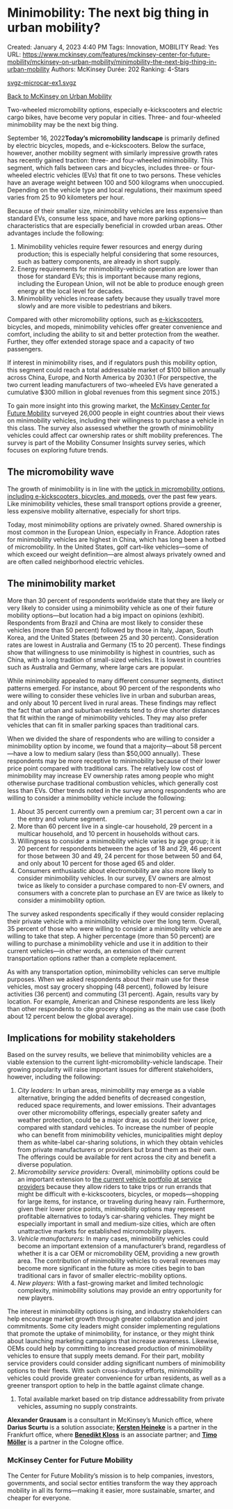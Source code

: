 # Minimobility: The next big thing in urban mobility?

Created: January 4, 2023 4:40 PM
Tags: Innovation, MOBILITY
Read: Yes
URL: https://www.mckinsey.com/features/mckinsey-center-for-future-mobility/mckinsey-on-urban-mobility/minimobility-the-next-big-thing-in-urban-mobility
Authors: McKinsey
Durée: 202
Ranking: 4-Stars

[svgz-microcar-ex1.svgz](Minimobility%20The%20next%20big%20thing%20in%20urban%20mobility%2036fc3c243f5e409ba1954781ed373ef0/svgz-microcar-ex1.svgz)

[Back to McKinsey on Urban Mobility](https://www.mckinsey.com/features/mckinsey-center-for-future-mobility/mckinsey-on-urban-mobility)

Two-wheeled micromobility options, especially e-kickscooters and electric cargo bikes, have become very popular in cities. Three- and four-wheeled minimobility may be the next big thing.

September 16, 2022**Today’s micromobility landscape** is primarily defined by electric bicycles, mopeds, and e-kickscooters. Below the surface, however, another mobility segment with similarly impressive growth rates has recently gained traction: three- and four-wheeled minimobility. This segment, which falls between cars and bicycles, includes three- or four-wheeled electric vehicles (EVs) that fit one to two persons. These vehicles have an average weight between 100 and 500 kilograms when unoccupied. Depending on the vehicle type and local regulations, their maximum speed varies from 25 to 90 kilometers per hour.

Because of their smaller size, minimobility vehicles are less expensive than standard EVs, consume less space, and have more parking options—characteristics that are especially beneficial in crowded urban areas. Other advantages include the following:

1. Minimobility vehicles require fewer resources and energy during production; this is especially helpful considering that some resources, such as battery components, are already in short supply.
2. Energy requirements for minimobility-vehicle operation are lower than those for standard EVs; this is important because many regions, including the European Union, will not be able to produce enough green energy at the local level for decades.
3. Minimobility vehicles increase safety because they usually travel more slowly and are more visible to pedestrians and bikers.

Compared with other micromobility options, such as [e-kickscooters](https://www.mckinsey.com/industries/automotive-and-assembly/our-insights/the-e-kickscooter-takes-to-the-road-understanding-consumer-ownership-preferences), bicycles, and mopeds, minimobility vehicles offer greater convenience and comfort, including the ability to sit and better protection from the weather. Further, they offer extended storage space and a capacity of two passengers.

If interest in minimobility rises, and if regulators push this mobility option, this segment could reach a total addressable market of $100 billion annually across China, Europe, and North America by 2030.1 (For perspective, the two current leading manufacturers of two-wheeled EVs have generated a cumulative $300 million in global revenues from this segment since 2015.)

To gain more insight into this growing market, the [McKinsey Center for Future Mobility](https://www.mckinsey.com/features/mckinsey-center-for-future-mobility/overview) surveyed 26,000 people in eight countries about their views on minimobility vehicles, including their willingness to purchase a vehicle in this class. The survey also assessed whether the growth of minimobility vehicles could affect car ownership rates or shift mobility preferences. The survey is part of the Mobility Consumer Insights survey series, which focuses on exploring future trends.

## The micromobility wave

The growth of minimobility is in line with the [uptick in micromobility options, including e-kickscooters, bicycles, and mopeds](https://www.mckinsey.com/industries/automotive-and-assembly/our-insights/why-micromobility-is-here-to-stay), over the past few years. Like minimobility vehicles, these small transport options provide a greener, less expensive mobility alternative, especially for short trips.

Today, most minimobility options are privately owned. Shared ownership is most common in the European Union, especially in France. Adoption rates for minimobility vehicles are highest in China, which has long been a hotbed of micromobility. In the United States, golf cart–like vehicles—some of which exceed our weight definition—are almost always privately owned and are often called neighborhood electric vehicles.

## The minimobility market

More than 30 percent of respondents worldwide state that they are likely or very likely to consider using a minimobility vehicle as one of their future mobility options—but location had a big impact on opinions (exhibit). Respondents from Brazil and China are most likely to consider these vehicles (more than 50 percent) followed by those in Italy, Japan, South Korea, and the United States (between 25 and 30 percent). Consideration rates are lowest in Australia and Germany (15 to 20 percent). These findings show that willingness to use minimobility is highest in countries, such as China, with a long tradition of small-sized vehicles. It is lowest in countries such as Australia and Germany, where large cars are popular.

While minimobility appealed to many different consumer segments, distinct patterns emerged. For instance, about 90 percent of the respondents who were willing to consider these vehicles live in urban and suburban areas, and only about 10 percent lived in rural areas. These findings may reflect the fact that urban and suburban residents tend to drive shorter distances that fit within the range of minimobility vehicles. They may also prefer vehicles that can fit in smaller parking spaces than traditional cars.

When we divided the share of respondents who are willing to consider a minimobility option by income, we found that a majority—about 58 percent—have a low to medium salary (less than $50,000 annually). These respondents may be more receptive to minimobility because of their lower price point compared with traditional cars. The relatively low cost of minimobility may increase EV ownership rates among people who might otherwise purchase traditional combustion vehicles, which generally cost less than EVs. Other trends noted in the survey among respondents who are willing to consider a minimobility vehicle include the following:

1. About 35 percent currently own a premium car; 31 percent own a car in the entry and volume segment.
2. More than 60 percent live in a single-car household, 29 percent in a multicar household, and 10 percent in households without cars.
3. Willingness to consider a minimobility vehicle varies by age group; it is 20 percent for respondents between the ages of 18 and 29, 46 percent for those between 30 and 49, 24 percent for those between 50 and 64, and only about 10 percent for those aged 65 and older.
4. Consumers enthusiastic about electromobility are also more likely to consider minimobility vehicles. In our survey, EV owners are almost twice as likely to consider a purchase compared to non-EV owners, and consumers with a concrete plan to purchase an EV are twice as likely to consider a minimobility option.

The survey asked respondents specifically if they would consider replacing their private vehicle with a minimobility vehicle over the long term. Overall, 35 percent of those who were willing to consider a minimobility vehicle are willing to take that step. A higher percentage (more than 50 percent) are willing to purchase a minimobility vehicle and use it in addition to their current vehicles—in other words, an extension of their current transportation options rather than a complete replacement.

As with any transportation option, minimobility vehicles can serve multiple purposes. When we asked respondents about their main use for these vehicles, most say grocery shopping (48 percent), followed by leisure activities (36 percent) and commuting (31 percent). Again, results vary by location. For example, American and Chinese respondents are less likely than other respondents to cite grocery shopping as the main use case (both about 12 percent below the global average).

## Implications for mobility stakeholders

Based on the survey results, we believe that minimobility vehicles are a viable extension to the current light-micromobility-vehicle landscape. Their growing popularity will raise important issues for different stakeholders, however, including the following:

1. *City leaders:* In urban areas, minimobility may emerge as a viable alternative, bringing the added benefits of decreased congestion, reduced space requirements, and lower emissions. Their advantages over other micromobility offerings, especially greater safety and weather protection, could be a major draw, as could their lower price, compared with standard vehicles. To increase the number of people who can benefit from minimobility vehicles, municipalities might deploy them as white-label car-sharing solutions, in which they obtain vehicles from private manufacturers or providers but brand them as their own. The offerings could be available for rent across the city and benefit a diverse population.
2. *Micromobility service providers:* Overall, minimobility options could be an important extension to [the current vehicle portfolio at service providers](https://www.mckinsey.com/industries/automotive-and-assembly/our-insights/shared-mobility-where-it-stands-where-its-headed) because they allow riders to take trips or run errands that might be difficult with e-kickscooters, bicycles, or mopeds—shopping for large items, for instance, or traveling during heavy rain. Furthermore, given their lower price points, minimobility options may represent profitable alternatives to today’s car-sharing vehicles. They might be especially important in small and medium-size cities, which are often unattractive markets for established micromobility players.
3. *Vehicle manufacturers:* In many cases, minimobility vehicles could become an important extension of a manufacturer’s brand, regardless of whether it is a car OEM or micromobility OEM, providing a new growth area. The contribution of minimobility vehicles to overall revenues may become more significant in the future as more cities begin to ban traditional cars in favor of smaller electric-mobility options.
4. *New players:* With a fast-growing market and limited technologic complexity, minimobility solutions may provide an entry opportunity for new players.

The interest in minimobility options is rising, and industry stakeholders can help encourage market growth through greater collaboration and joint commitments. Some city leaders might consider implementing regulations that promote the uptake of minimobility, for instance, or they might think about launching marketing campaigns that increase awareness. Likewise, OEMs could help by committing to increased production of minimobility vehicles to ensure that supply meets demand. For their part, mobility service providers could consider adding significant numbers of minimobility options to their fleets. With such cross-industry efforts, minimobility vehicles could provide greater convenience for urban residents, as well as a greener transport option to help in the battle against climate change.

1. Total available market based on trip distance addressability from private vehicles, assuming no supply constraints.

**Alexander Grausam** is a consultant in McKinsey’s Munich office, where **Darius Scurtu** is a solution associate; **[Kersten Heineke](https://www.mckinsey.com/our-people/kersten-heineke)** is a partner in the Frankfurt office, where **[Benedikt Kloss](https://www.mckinsey.com/our-people/benedikt-kloss)** is an associate partner; and **[Timo Möller](https://www.mckinsey.com/our-people/timo-moller)** is a partner in the Cologne office.

### McKinsey Center for Future Mobility

The Center for Future Mobility’s mission is to help companies, investors, governments, and social sector entities transform the way they approach mobility in all its forms—making it easier, more sustainable, smarter, and cheaper for everyone.